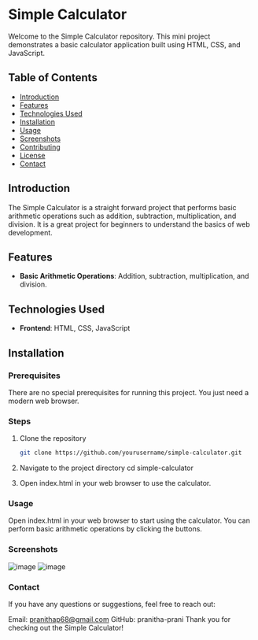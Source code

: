 # Simple Calculator

Welcome to the Simple Calculator repository. This mini project demonstrates a basic calculator application built using HTML, CSS, and JavaScript.

## Table of Contents

- [Introduction](#introduction)
- [Features](#features)
- [Technologies Used](#technologies-used)
- [Installation](#installation)
- [Usage](#usage)
- [Screenshots](#screenshots)
- [Contributing](#contributing)
- [License](#license)
- [Contact](#contact)

## Introduction

The Simple Calculator is a straight forward project that performs basic arithmetic operations such as addition, subtraction, multiplication, and division. It is a great project for beginners to understand the basics of web development.

## Features

- **Basic Arithmetic Operations**: Addition, subtraction, multiplication, and division.

## Technologies Used

- **Frontend**: HTML, CSS, JavaScript

## Installation

### Prerequisites

There are no special prerequisites for running this project. You just need a modern web browser.

### Steps

1. Clone the repository
   ```sh
   git clone https://github.com/yourusername/simple-calculator.git
   
2. Navigate to the project directory
   cd simple-calculator
   
3. Open index.html in your web browser to use the calculator.
   
### Usage
Open index.html in your web browser to start using the calculator. You can perform basic arithmetic operations by clicking the buttons.

### Screenshots
![image](https://github.com/pranitha-prani/CODSOFT/assets/77040875/d8cdf44a-eaa7-467a-8889-82404b45b813)
![image](https://github.com/pranitha-prani/CODSOFT/assets/77040875/a1012ecc-84e5-465e-96ae-73f3fa07a147)

### Contact
If you have any questions or suggestions, feel free to reach out:

Email: pranithap68@gmail.com
GitHub: pranitha-prani
Thank you for checking out the Simple Calculator!

